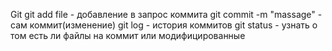Git
git add file - добавление в запрос коммита
git commit -m "massage" - сам коммит(изменение)
git log - история коммитов
git status - узнать о  том есть ли файлы на коммит или модифицированные
